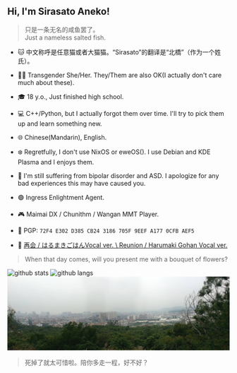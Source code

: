 ## Hi, I'm Sirasato Aneko!
> 只是一条无名的咸鱼罢了。   
> Just a nameless salted fish.

* 🐱 中文称呼是任意猫或者大猫猫。“Sirasato”的翻译是“北橋”（作为一个姓氏）。

* 🏳️‍⚧️ Transgender She/Her. They/Them are also OK(I actually don't care much about these).
* 🎓 18 y.o., Just finished high school.
* 💻 C++/Python, but I actually forgot them over time. I'll try to pick them up and learn something new.
* 🌐 Chinese(Mandarin), English.
* ❄️ Regretfully, I don't use NixOS or eweOS(). I use Debian and KDE Plasma and I enjoys them.
* 💊 I'm still suffering from bipolar disorder and ASD. I apologize for any bad experiences this may have caused you.
* 🟢 Ingress Enlightment Agent.
* 🎮 Maimai DX / Chunithm / Wangan MMT Player.
* 🔐 PGP: `72F4 E302 D385 CB24 3186 705F 9EEF A177 0CFB AEF5`
* 🎵 [再会 / はるまきごはんVocal ver. \ Reunion / Harumaki Gohan Vocal ver.](https://www.youtube.com/watch?v=U0bTlwXLUmM)

> When that day comes, will you present me with a bouquet of flowers?

![github stats](https://github-readme-stats.vercel.app/api?username=anyneko&show_icons=true&title_color=f19483&icon_color=f19483)
![github langs](https://github-readme-stats.vercel.app/api/top-langs?username=anyneko&show_icons=true&title_color=9483f1&icon_color=9483f1&layout=compact)
![曾经在某处拍的一张照片。用来做梦核或者旧核刚刚好。](PANO_20170304_153510.jpg)
> 死掉了就太可惜啦。陪你多走一程，好不好？
